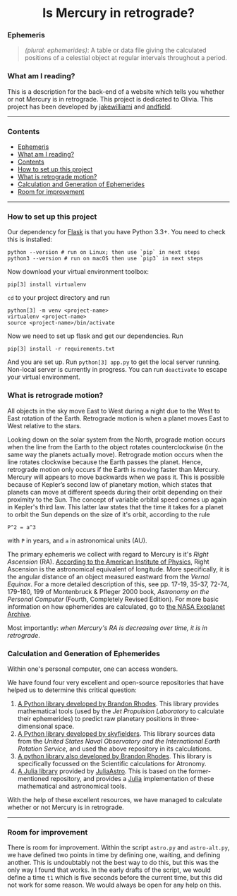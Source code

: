 <h1 align="center">
  Is Mercury in retrograde?
</h1>

### Ephemeris

> *(plural: ephemerides)*: A table or data file giving the calculated positions of a celestial object at regular intervals throughout a period.

### What am I reading?

This is a description for the back-end of a website which tells you whether or not Mercury is in retrograde.  This project is dedicated to Olivia.  This project has been developed by [jakewilliami](https://github.com/jakewilliami) and [andfield](https://github.com/andfield).

---

### Contents

- [Ephemeris](#ephemeris)
- [What am I reading?](#what-am-i-reading)
- [Contents](#contents)
- [How to set up this project](#how-to-set-up-this-project)
- [What is retrograde motion?](#what-is-retrograde-motion)
- [Calculation and Generation of Ephemerides](#calculation-and-generation-of-ephemerides)
- [Room for improvement](#room-for-improvement)

---

### How to set up this project

Our dependency for [Flask](https://palletsprojects.com/p/flask/) is that you have Python 3.3+.  You need to check this is installed:
```
python --version # run on Linux; then use `pip` in next steps
python3 --version # run on macOS then use `pip3` in next steps
```
Now download your virtual environment toolbox:
```
pip[3] install virtualenv
```
`cd` to your project directory and run
```
python[3] -m venv <project-name>
virtualenv <project-name>
source <project-name>/bin/activate
```
Now we need to set up flask and get our dependencies.  Run
```
pip[3] install -r requirements.txt
```
And you are set up.  Run `python[3] app.py` to get the local server running.  Non-local server is currently in progress.  You can run `deactivate` to escape your virtual environment.


### What is retrograde motion?
All objects in the sky move East to West during a night due to the West to East rotation of the Earth.  Retrograde motion is when a planet moves East to West relative to the stars.

Looking down on the solar system from the North, prograde motion occurs when the line from the Earth to the object rotates counterclockwise (in the same way the planets actually move). Retrograde motion occurs when the line rotates clockwise because the Earth passes the planet.  Hence, retrograde motion only occurs if the Earth is moving faster than Mercury.  Mercury will appears to move backwards when we pass it.  This is possible because of Kepler’s second law of planetary motion, which states that planets can move at different speeds during their orbit depending on their proximity to the Sun.  The concept of variable orbital speed comes up again in Kepler's third law.  This latter law states that the time it takes for a planet to orbit the Sun depends on the size of it's orbit, according to the rule
```
P^2 = a^3
```
with `P` in years, and `a` in astronomical units (AU).

The primary ephemeris we collect with regard to Mercury is it's *Right Ascension* (RA).  [According to the American Institute of Physics](https://www.aip.org/sites/default/files/history/teaching-guides/follow-drinking-gourd/Follow%20the%20Drinking%20Gourd_RA%20Dec%20Handout.pdf), Right Ascension is the astronomical equivalent of longitude.  More specifically, it is the angular distance of an object measured eastward from the *Vernal Equinox*.  For a more detailed description of this, see pp. 17-19, 35-37, 72-74, 179-180, 199 of Montenbruck & Pfleger 2000 book, *Astronomy on the Personal Computer* (Fourth, Completely Revised Edition).  For more basic information on how ephemerides are calculated, go to [the NASA Exoplanet Archive](https://exoplanetarchive.ipac.caltech.edu/docs/transit_algorithms.html).

Most importantly: *when Mercury's RA is decreasing over time, it is in retrograde*.

### Calculation and Generation of Ephemerides

Within one's personal computer, one can access wonders.

We have found four very excellent and open-source repositories that have helped us to determine this critical question:

1. [A Python library developed by Brandon Rhodes](https://github.com/brandon-rhodes/python-jplephem).  This library provides mathematical tools (used by the *Jet Propulsion Laboratory* to calculate their ephemerides) to predict raw planetary positions in three-dimensional space.
2. [A Python library developed by skyfielders](https://github.com/skyfielders/python-skyfield).  This library sources data from the *United States Naval Observatory and the International Earth Rotation Service*, and used the above repository in its calculations.
3. [A python library also developed by Brandon Rhodes](https://github.com/brandon-rhodes/pyephem).  This library is specifically focussed on the Scientific calculations for Atronomy.
4. [A Julia library](https://github.com/JuliaAstro/JPLEphemeris.jl) provided by [JuliaAstro](https://juliaastro.github.io/).  This is based on the former-mentioned repository, and provides a [Julia](https://julialang.org/) implementation of these mathematical and astronomical tools.

With the help of these excellent resources, we have managed to calculate whether or not Mercury is in retrograde.

---

### Room for improvement

There is room for improvement.  Within the script `astro.py` and `astro-alt.py`, we have defined two points in time by defining one, waiting, and defining another.  This is undoubtably not the best way to do this, but this was the only way I found that works.  In the early drafts of the script, we would define a time `t1` which is five seconds before the current time, but this did not work for some reason.  We would always be open for any help on this.

